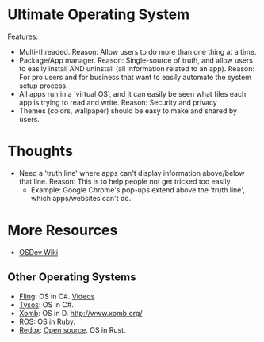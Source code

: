 # Ultimate Operating System

Features:
- Multi-threaded. Reason: Allow users to do more than one thing at a time.
- Package/App manager. Reason: Single-source of truth, and allow users to easily install AND uninstall (all information related to an app). Reason: For pro users and for business that want to easily automate the system setup process.
- All apps run in a 'virtual OS', and it can easily be seen what files each app is trying to read and write. Reason: Security and privacy
- Themes (colors, wallpaper) should be easy to make and shared by users.

# Thoughts
- Need a 'truth line' where apps can't display information above/below that line. Reason: This is to help people not get tricked too easily.
  - Example: Google Chrome's pop-ups extend above the 'truth line', which apps/websites can't do.


# More Resources
- [OSDev Wiki](http://wiki.osdev.org/Main_Page)

## Other Operating Systems
- [Fling](http://www.flingos.co.uk/): OS in C#. [Videos](https://www.youtube.com/watch?v=7KxSqCH_twA&list=PLKbvCgwMcH7BX6Z8Bk1EuFwDa0WGkMnrz&index=10)
- [Tysos](http://www.tysos.org/redmine/projects/tysos/): OS in C#.
- [Xomb](https://github.com/xomboverlord/xomb-bare-bones): OS in D. http://www.xomb.org/
- [ROS](http://ros.rubyforge.org/): OS in Ruby.
- [Redox](http://www.redox-os.org/): [Open source](https://github.com/redox-os/redox/). OS in Rust.
